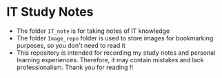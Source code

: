# IT Study Notes
 
- The folder `IT_note` is for taking notes of IT knowledge
- The folder `Image_repo` folder is used to store images for bookmarking purposes, so you don't need to read it
- This repository is intended for recording my study notes and personal learning experiences. Therefore, it may contain mistakes and lack professionalism. Thank you for reading !!
